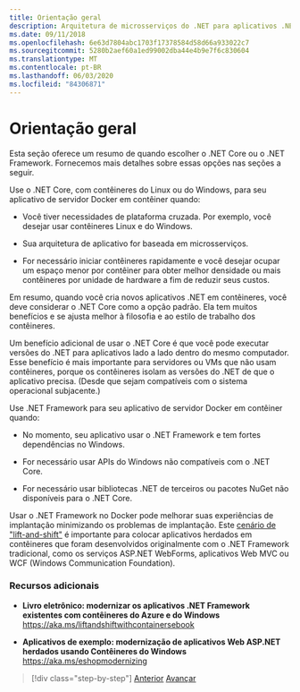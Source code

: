 ```yaml
---
title: Orientação geral
description: Arquitetura de microsserviços do .NET para aplicativos .NET em contêineres | Diretrizes gerais
ms.date: 09/11/2018
ms.openlocfilehash: 6e63d7804abc1703f17378584d58d66a933022c7
ms.sourcegitcommit: 5280b2aef60a1ed99002dba44e4b9e7f6c830604
ms.translationtype: MT
ms.contentlocale: pt-BR
ms.lasthandoff: 06/03/2020
ms.locfileid: "84306871"
---
```

# <a name="general-guidance"></a>Orientação geral

Esta seção oferece um resumo de quando escolher o .NET Core ou o .NET Framework. Fornecemos mais detalhes sobre essas opções nas seções a seguir.

Use o .NET Core, com contêineres do Linux ou do Windows, para seu aplicativo de servidor Docker em contêiner quando:

- Você tiver necessidades de plataforma cruzada. Por exemplo, você desejar usar contêineres Linux e do Windows.

- Sua arquitetura de aplicativo for baseada em microsserviços.

- For necessário iniciar contêineres rapidamente e você desejar ocupar um espaço menor por contêiner para obter melhor densidade ou mais contêineres por unidade de hardware a fim de reduzir seus custos.

Em resumo, quando você cria novos aplicativos .NET em contêineres, você deve considerar o .NET Core como a opção padrão. Ela tem muitos benefícios e se ajusta melhor à filosofia e ao estilo de trabalho dos contêineres.

Um benefício adicional de usar o .NET Core é que você pode executar versões do .NET para aplicativos lado a lado dentro do mesmo computador. Esse benefício é mais importante para servidores ou VMs que não usam contêineres, porque os contêineres isolam as versões do .NET de que o aplicativo precisa. (Desde que sejam compatíveis com o sistema operacional subjacente.)

Use .NET Framework para seu aplicativo de servidor Docker em contêiner quando:

- No momento, seu aplicativo usar o .NET Framework e tem fortes dependências no Windows.

- For necessário usar APIs do Windows não compatíveis com o .NET Core.

- For necessário usar bibliotecas .NET de terceiros ou pacotes NuGet não disponíveis para o .NET Core.

Usar o .NET Framework no Docker pode melhorar suas experiências de implantação minimizando os problemas de implantação. Este [cenário de "lift-and-shift"](https://aka.ms/liftandshiftwithcontainersebook) é importante para colocar aplicativos herdados em contêineres que foram desenvolvidos originalmente com o .NET Framework tradicional, como os serviços ASP.NET WebForms, aplicativos Web MVC ou WCF (Windows Communication Foundation).

### <a name="additional-resources"></a>Recursos adicionais

- **Livro eletrônico: modernizar os aplicativos .NET Framework existentes com contêineres do Azure e do Windows**  
    <https://aka.ms/liftandshiftwithcontainersebook>

- **Aplicativos de exemplo: modernização de aplicativos Web ASP.NET herdados usando Contêineres do Windows**  
    <https://aka.ms/eshopmodernizing>

>[!div class="step-by-step"]
>[Anterior](index.md) 
> [Avançar](net-core-container-scenarios.md)
